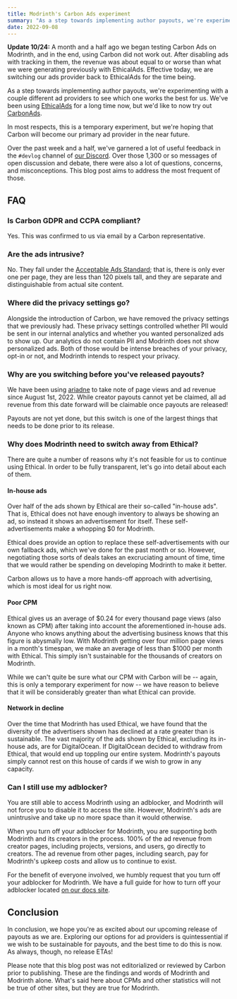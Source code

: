 ```yaml
---
title: Modrinth's Carbon Ads experiment
summary: "As a step towards implementing author payouts, we're experimenting with a couple different ad providers to see which one works the best for us."
date: 2022-09-08
---
```


**Update 10/24:** A month and a half ago we began testing Carbon Ads on Modrinth, and in the end, using Carbon did not work out. After disabling ads with tracking in them, the revenue was about equal to or worse than what we were generating previously with EthicalAds. Effective today, we are switching our ads provider back to EthicalAds for the time being.

As a step towards implementing author payouts, we're experimenting with a couple different ad providers to see which one works the best for us. We've been using [EthicalAds](https://www.ethicalads.io/) for a long time now, but we'd like to now try out [CarbonAds](https://www.carbonads.net/).

In most respects, this is a temporary experiment, but we're hoping that Carbon will become our primary ad provider in the near future.

Over the past week and a half, we've garnered a lot of useful feedback in the `#devlog` channel of [our Discord](https://discord.gg/EUHuJHt). Over those 1,300 or so messages of open discussion and debate, there were also a lot of questions, concerns, and misconceptions. This blog post aims to address the most frequent of those.

## FAQ

### Is Carbon GDPR and CCPA compliant?

Yes. This was confirmed to us via email by a Carbon representative.

### Are the ads intrusive?

No. They fall under the [Acceptable Ads Standard](https://acceptableads.com/standard/); that is, there is only ever one per page, they are less than 120 pixels tall, and they are separate and distinguishable from actual site content.

### Where did the privacy settings go?

Alongside the introduction of Carbon, we have removed the privacy settings that we previously had. These privacy settings controlled whether PII would be sent in our internal analytics and whether you wanted personalized ads to show up. Our analytics do not contain PII and Modrinth does not show personalized ads. Both of those would be intense breaches of your privacy, opt-in or not, and Modrinth intends to respect your privacy.

### Why are you switching before you've released payouts?

We have been using [ariadne](https://github.com/modrinth/ariadne) to take note of page views and ad revenue since August 1st, 2022. While creator payouts cannot yet be claimed, all ad revenue from this date forward will be claimable once payouts are released!

Payouts are not yet done, but this switch is one of the largest things that needs to be done prior to its release.

### Why does Modrinth need to switch away from Ethical?

There are quite a number of reasons why it's not feasible for us to continue using Ethical. In order to be fully transparent, let's go into detail about each of them.

#### In-house ads

Over half of the ads shown by Ethical are their so-called "in-house ads". That is, Ethical does not have enough inventory to always be showing an ad, so instead it shows an advertisement for itself. These self-advertisements make a whopping $0 for Modrinth.

Ethical does provide an option to replace these self-advertisements with our own fallback ads, which we've done for the past month or so. However, negotiating those sorts of deals takes an excruciating amount of time, time that we would rather be spending on developing Modrinth to make it better.

Carbon allows us to have a more hands-off approach with advertising, which is most ideal for us right now.

#### Poor CPM

Ethical gives us an average of $0.24 for every thousand page views (also known as CPM) after taking into account the aforementioned in-house ads. Anyone who knows anything about the advertising business knows that this figure is abysmally low. With Modrinth getting over four million page views in a month's timespan, we make an average of less than $1000 per month with Ethical. This simply isn't sustainable for the thousands of creators on Modrinth.

While we can't quite be sure what our CPM with Carbon will be -- again, this is only a temporary experiment for now -- we have reason to believe that it will be considerably greater than what Ethical can provide.

#### Network in decline

Over the time that Modrinth has used Ethical, we have found that the diversity of the advertisers shown has declined at a rate greater than is sustainable. The vast majority of the ads shown by Ethical, excluding its in-house ads, are for DigitalOcean. If DigitalOcean decided to withdraw from Ethical, that would end up toppling our entire system. Modrinth's payouts simply cannot rest on this house of cards if we wish to grow in any capacity.

### Can I still use my adblocker?

You are still able to access Modrinth using an adblocker, and Modrinth will not force you to disable it to access the site. However, Modrinth's ads are unintrusive and take up no more space than it would otherwise.

When you turn off your adblocker for Modrinth, you are supporting both Modrinth and its creators in the process. 100% of the ad revenue from creator pages, including projects, versions, and users, go directly to creators. The ad revenue from other pages, including search, pay for Modrinth's upkeep costs and allow us to continue to exist.

For the benefit of everyone involved, we humbly request that you turn off your adblocker for Modrinth. We have a full guide for how to turn off your adblocker located [on our docs site](https://docs.modrinth.com/docs/details/carbon/).

## Conclusion

In conclusion, we hope you're as excited about our upcoming release of payouts as we are. Exploring our options for ad providers is quintessential if we wish to be sustainable for payouts, and the best time to do this is now. As always, though, no release ETAs!

Please note that this blog post was not editorialized or reviewed by Carbon prior to publishing. These are the findings and words of Modrinth and Modrinth alone. What's said here about CPMs and other statistics will not be true of other sites, but they are true for Modrinth.
